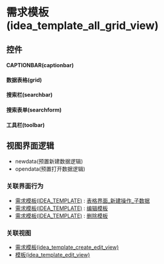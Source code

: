 # 需求模板(idea_template_all_grid_view)  <!-- {docsify-ignore-all} -->



## 控件
#### CAPTIONBAR(captionbar)
#### 数据表格(grid)
#### 搜索栏(searchbar)
#### 搜索表单(searchform)
#### 工具栏(toolbar)

## 视图界面逻辑
  * newdata(预置新建数据逻辑)
  * opendata(预置打开数据逻辑)


### 关联界面行为
  * [需求模板(IDEA_TEMPLATE)](module/ProdMgmt/idea_template) : [表格界面_新建操作_子数据](module/ProdMgmt/idea_template#界面行为)
  * [需求模板(IDEA_TEMPLATE)](module/ProdMgmt/idea_template) : [编辑模板](module/ProdMgmt/idea_template#界面行为)
  * [需求模板(IDEA_TEMPLATE)](module/ProdMgmt/idea_template) : [删除模板](module/ProdMgmt/idea_template#界面行为)

### 关联视图
  * [需求模板(idea_template_create_edit_view)](app/view/idea_template_create_edit_view)
  * [模板(idea_template_edit_view)](app/view/idea_template_edit_view)

<script>
 const { createApp } = Vue
  createApp({
    data() {
      return {

      }
    }
  }).use(ElementPlus).mount('#app')
</script>